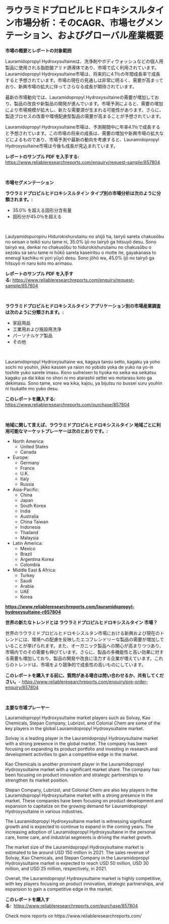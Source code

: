 <p><h1>ラウラミドプロピルヒドロキシスルタイン市場分析：そのCAGR、市場セグメンテーション、およびグローバル産業概要</h1></p><p><strong>市場の概要とレポートの対象範囲</strong></p>
<p><p>Lauramidopropyl Hydroxysultaineは、洗浄剤やボディウォッシュなどの個人用製品に使用される脂肪酸アミド誘導体であり、市場で広く利用されています。Lauramidopropyl Hydroxysultaine市場は、将来的に4.1％の年間成長率で成長すると予想されています。市場の現在の見通しは非常に明るく、需要が高まっており、新興市場の拡大に伴ってさらなる成長が期待されています。</p><p>最新の市場動向では、Lauramidopropyl Hydroxysultaineの需要が増加しており、製品の改良や新製品の開発が進んでいます。市場予測によると、需要の増加により市場規模が拡大し、新たな需要源が生まれる可能性があります。さらに、製造プロセスの改善や環境配慮型製品の需要が高まることが予想されています。</p><p>Lauramidopropyl Hydroxysultaine市場は、予測期間中に年率4.1％で成長すると予想されています。この市場の将来の成長は、需要の増加や新興市場の拡大などによるものであり、市場予測や最新の動向を考慮すると、Lauramidopropyl Hydroxysultaine市場は今後も成長が見込まれています。</p></p>
<p><strong>レポートのサンプル PDF を入手する:</strong> <a href="https://www.reliableresearchreports.com/enquiry/request-sample/857804">https://www.reliableresearchreports.com/enquiry/request-sample/857804</a></p>
<p>&nbsp;</p>
<p><strong>市場セグメンテーション</strong></p>
<p><strong>ラウラミドプロピルヒドロキシスルタイン タイプ別の市場分析は次のように分類されます。:</strong></p>
<p><ul><li>35.0% を超える固形分含有量</li><li>固形分が45.0％を超える</li></ul></p>
<p>&nbsp;</p>
<p><p>Laulyamidopuropiru Hidurokishurutainu no shijō ha, tairyō sareta chakusōbu no seisan o teikō suru tame ni, 35.0% ijō no tairyō ga hitsuyō desu. Sono tairyō wa, denkai no chakusōbu to hidurokishurutainu no chakusōbu o sezoku sa seru tame ni hōkō sareta kaseiritsu o motte ite, gayakanasa to enerugī kachiku ni yori yūyō desu. Sono jōhō wa, 45.0% ijō no tairyō ga hitsuyō ni naru koto mo arimasu.</p></p>
<p><strong>レポートのサンプル PDF を入手する:</strong>&nbsp;<a href="https://www.reliableresearchreports.com/enquiry/request-sample/857804">https://www.reliableresearchreports.com/enquiry/request-sample/857804</a></p>
<p>&nbsp;</p>
<p><strong> ラウラミドプロピルヒドロキシスルタイン アプリケーション別の市場産業調査は次のように分類されます。:</strong></p>
<p><ul><li>家庭用品</li><li>工業用および施設用洗浄</li><li>パーソナルケア製品</li><li>その他</li></ul></p>
<p>&nbsp;</p>
<p><p>Lauramidopropyl Hydroxysultaine wa, kagaya tansu setto, kagaku ya yoho sochi no youhin, jikko kassen ya raion no yobido yoka de yuko na yo-in toshite yuko sarete imasu. Kono suiheisen to hyoka no seika wa seikatsu kagaku ya dai kikai no shori ni mo atarashii settei wo motarasu koto ga dekimasu. Sono tame, sore wa kika, kajou, ya bijutsu no bussei suru youhin ni tsukatte mo yuko desu.</p></p>
<p><strong>このレポートを購入する:</strong>&nbsp; <a href="https://www.reliableresearchreports.com/purchase/857804">https://www.reliableresearchreports.com/purchase/857804</a></p>
<p>&nbsp;</p>
<p><strong>地域に関して言えば、ラウラミドプロピルヒドロキシスルタイン 地域ごとに利用可能なマーケットプレーヤーは次のとおりです。:</strong></p>
<p><ul>
    <li>
        North America:
        <ul>
            <li>United States</li>
            <li>Canada</li>
        </ul>
    </li>
    <li>
        Europe:
        <ul>
            <li>Germany</li>
            <li>France</li>
            <li>U.K.</li>
            <li>Italy</li>
            <li>Russia</li>
        </ul>
    </li>
    <li>
        Asia-Pacific:
        <ul>
            <li>China</li>
            <li>Japan</li>
            <li>South Korea</li>
            <li>India</li>
            <li>Australia</li>
            <li>China Taiwan</li>
            <li>Indonesia</li>
            <li>Thailand</li>
            <li>Malaysia</li>
        </ul>
    </li>
    <li>
        Latin America:
        <ul>
            <li>Mexico</li>
            <li>Brazil</li>
            <li>Argentina Korea</li>
            <li>Colombia</li>
        </ul>
    </li>
    <li>
        Middle East & Africa:
        <ul>
            <li>Turkey</li>
            <li>Saudi</li>
            <li>Arabia</li>
            <li>UAE</li>
            <li>Korea</li>
        </ul>
    </li>
    </ul></p>
<p><strong><a href="https://www.reliableresearchreports.com/lauramidopropyl-hydroxysultaine-r857804">https://www.reliableresearchreports.com/lauramidopropyl-hydroxysultaine-r857804</a></strong>&nbsp;</p>
<p><strong>世界の新たなトレンドとは ラウラミドプロピルヒドロキシスルタイン 市場？</strong></p>
<p><p>世界のラウラミドプロピルヒドロキシスルタン市場における新興および現在のトレンドには、環境への配慮を反映したエコフレンドリーな製品の需要が増加していることが挙げられます。また、オーガニック製品への関心が高まりつつあり、市場内でのその需要も伸びています。さらに、製品の多機能性と高い効果に対する需要も増加しており、製品の開発や改良に注力する企業が増えています。これらのトレンドは、市場をより競争的で成長性の高いものにしています。</p></p>
<p><strong>このレポートを購入する前に、質問がある場合は問い合わせるか、共有してください。</strong>- <a href="https://www.reliableresearchreports.com/enquiry/pre-order-enquiry/857804">https://www.reliableresearchreports.com/enquiry/pre-order-enquiry/857804</a></p>
<p>&nbsp;</p>
<p><strong>主要な市場プレーヤー</strong></p>
<p><p>Lauramidopropyl Hydroxysultaine market players such as Solvay, Kao Chemicals, Stepan Company, Lubrizol, and Colonial Chem are some of the key players in the global Lauramidopropyl Hydroxysultaine market. </p><p>Solvay is a leading player in the Lauramidopropyl Hydroxysultaine market with a strong presence in the global market. The company has been focusing on expanding its product portfolio and investing in research and development activities to gain a competitive edge in the market. </p><p>Kao Chemicals is another prominent player in the Lauramidopropyl Hydroxysultaine market with a significant market share. The company has been focusing on product innovation and strategic partnerships to strengthen its market position. </p><p>Stepan Company, Lubrizol, and Colonial Chem are also key players in the Lauramidopropyl Hydroxysultaine market with a strong presence in the market. These companies have been focusing on product development and expansion to capitalize on the growing demand for Lauramidopropyl Hydroxysultaine in various industries. </p><p>The Lauramidopropyl Hydroxysultaine market is witnessing significant growth and is expected to continue to expand in the coming years. The increasing adoption of Lauramidopropyl Hydroxysultaine in the personal care, home care, and industrial segments is driving the market growth. </p><p>The market size of the Lauramidopropyl Hydroxysultaine market is estimated to be around USD 150 million in 2021. The sales revenue of Solvay, Kao Chemicals, and Stepan Company in the Lauramidopropyl Hydroxysultaine market is expected to reach USD 50 million, USD 30 million, and USD 25 million, respectively, in 2021. </p><p>Overall, the Lauramidopropyl Hydroxysultaine market is highly competitive, with key players focusing on product innovation, strategic partnerships, and expansion to gain a competitive edge in the market.</p></p>
<p><strong>このレポートを購入する:</strong>&nbsp;&nbsp;<a href="https://www.reliableresearchreports.com/purchase/857804">https://www.reliableresearchreports.com/purchase/857804</a></p>
<p>Check more reports on https://www.reliableresearchreports.com/</p>